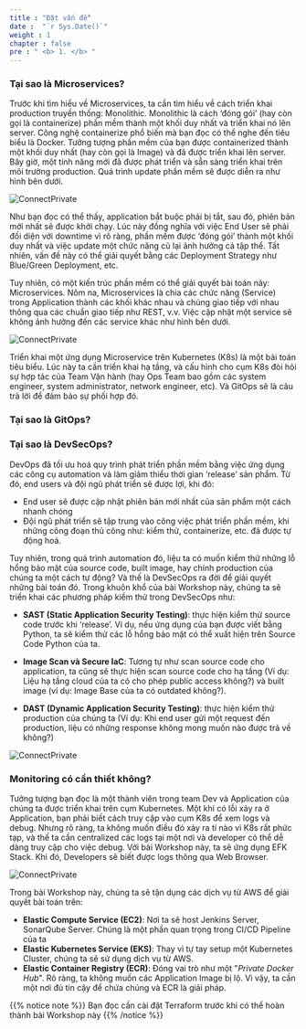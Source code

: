 ```yaml
---
title : "Đặt vấn đề"
date :  "`r Sys.Date()`" 
weight : 1 
chapter : false
pre : " <b> 1. </b> "
---
```

### Tại sao là Microservices?

Trước khi tìm hiểu về Microservices, ta cần tìm hiểu về cách triển khai production truyền thống: Monolithic. Monolithic là cách ‘đóng gói’ (hay còn gọi là containerize) phần mềm thành một khối duy nhất và triển khai nó lên server. Công nghệ containerize phổ biến mà bạn đọc có thể nghe đến tiêu biểu là Docker. Tưởng tượng phần mềm của bạn được containerized thành một khối duy nhất (hay còn gọi là Image) và đã được triển khai lên server. Bây giờ, một tính năng mới đã được phát triển và sẵn sàng triển khai trên môi trường production. Quá trình update phần mềm sẽ được diễn ra như hình bên dưới.

![ConnectPrivate](/FCJ2024-Workshop2/images/1.Intro/mono.gif) 

Như bạn đọc có thể thấy, application bắt buộc phải bị tắt, sau đó, phiên bản mới nhất sẽ được khởi chạy. Lúc này đồng nghĩa với việc End User sẽ phải đối diện với downtime vì rõ ràng, phần mềm được ‘đóng gói’ thành một khối duy nhất và việc update một chức năng cũ lại ảnh hưởng cả tập thể. Tất nhiên, vấn đề này có thể giải quyết bằng các Deployment Strategy như Blue/Green Deployment, etc. 

Tuy nhiên, có một kiến trúc phần mềm có thể giải quyết bài toán này: Microservices. Nôm na, Microservices là chia các chức năng (Service) trong Application thành các khối khác nhau và chúng giao tiếp với nhau thông qua các chuẩn giao tiếp như REST, v.v. Việc cập nhật một service sẽ không ảnh hưởng đến các service khác như hình bên dưới. 

![ConnectPrivate](/FCJ2024-Workshop2/images/1.Intro/Micro.gif) 

Triển khai một ứng dụng Microservice trên Kubernetes (K8s) là một bài toán tiêu biểu. Lúc này ta cần triển khai hạ tầng, và cấu hình cho cụm K8s đòi hỏi sự hợp tác của Team Vận hành (hay Ops Team bao gồm các system engineer, system administrator, network engineer, etc). Và GitOps sẽ là câu trả lời để đảm bảo sự phối hợp đó.

### Tại sao là GitOps?

### Tại sao là DevSecOps?

DevOps đã tối ưu hoá quy trình phát triển phần mềm bằng việc ứng dụng các công cụ automation và làm giảm thiểu thời gian ‘release’ sản phẩm. Từ đó, end users và đội ngũ phát triển sẽ được lợi, khi đó:

- End user sẽ được cập nhật phiên bản mới nhất của sản phẩm một cách nhanh chóng
- Đội ngũ phát triển sẽ tập trung vào công việc phát triển phần mềm, khi những công đoạn thủ công như: kiểm thử, containerize, etc. đã được tự động hoá.

Tuy nhiên, trong quá trình automation đó, liệu ta có muốn kiểm thử những lỗ hổng bảo mật của source code, built image, hay chính production của chúng ta một cách tự động? Và thế là DevSecOps ra đời để giải quyết những bài toán đó. Trong khuôn khổ của bài Workshop này, chúng ta sẽ triển khai các phương pháp kiểm thử trong DevSecOps như:

- **SAST (Static Application Security Testing)**: thực hiện kiểm thử source code trước khi ‘release’. Ví dụ, nếu ứng dụng của bạn được viết bằng Python, ta sẽ kiểm thử các lỗ hổng bảo mật có thể xuất hiện trên Source Code Python của ta.

- **Image Scan và Secure IaC**: Tương tự như scan source code cho application, ta cũng sẽ thực hiện scan source code cho hạ tầng (Ví dụ: Liệu hạ tầng cloud của ta có cho phép public access không?) và built image (ví dụ: Image Base của ta có outdated không?).

- **DAST (Dynamic Application Security Testing)**: thực hiện kiểm thử production của chúng ta (Ví dụ: Khi end user gửi một request đến production, liệu có những response không mong muốn nào được trả về không?)

![ConnectPrivate](/FCJ2024-Workshop2/images/1.Intro/DevSecOps.gif) 

### Monitoring có cần thiết không?

Tưởng tượng bạn đọc là một thành viên trong team Dev và Application của chúng ta được triển khai trên cụm Kubernetes. Một khi có lỗi xảy ra ở Application, bạn phải biết cách truy cập vào cụm K8s để xem logs và debug. Nhưng rõ ràng, ta không muốn điều đó xảy ra tí nào vì K8s rất phức tạp, và thế ta cần centralized các logs tại một nơi và developer có thể dễ dàng truy cập cho việc debug. Với bài Workshop này, ta sẽ ứng dụng EFK Stack. Khi đó, Developers sẽ biết được logs thông qua Web Browser.

![ConnectPrivate](/FCJ2024-Workshop2/images/1.Intro/Monitor.gif)

Trong bài Workshop này, chúng ta sẽ tận dụng các dịch vụ từ AWS để giải quyết bài toán trên:

- **Elastic Compute Service (EC2)**: Nơi ta sẽ host Jenkins Server, SonarQube Server. Chúng là một phần quan trọng trong CI/CD Pipeline của ta
- **Elastic Kubernetes Service (EKS)**: Thay vì tự tay setup một Kubernetes Cluster, chúng ta sẽ sử dụng dịch vụ từ AWS.
- **Elastic Container Registry (ECR)**: Đóng vai trò như một "*Private Docker Hub*". Rõ ràng, ta không muốn các Application Image bị lộ. Vì vậy, ta cần một nơi đủ tin cậy để chứa chúng và ECR là giải pháp.

{{% notice note %}}
Bạn đọc cần cài đặt Terraform trước khi có thể hoàn thành bài Workshop này
{{% /notice %}}
